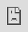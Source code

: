 ```yaml
---
layout: default
title: Lorerim
nav_order: 1
has_children: false
---
```

![Image]({{ site.baseurl }}/assets/lorerim/logo-v3.png)

LoreRim is complete overhaul of Skyrim Anniversary Edition, designed to modernize the visuals and combat of the game while also staying true to lore and bringing back gameplay mechanics from previous games. This modlist is heavily focused on immersion, role-playing and progression.

To learn more, checkout Lorerim's Wiki

[View Wiki](https://lorerim.com/){: .btn }

<div class="youtube-container">
  <iframe style="position: absolute; top: 0; left: 0; width: 100%; height: 100%;" 
    src="https://www.youtube.com/embed/9T50lRVFAmE?si=Eq55FeXG_-pjLo1a" 
    title="YouTube video player" 
    frameborder="0" 
    allow="accelerometer; autoplay; clipboard-write; encrypted-media; gyroscope; picture-in-picture; web-share" 
    referrerpolicy="strict-origin-when-cross-origin" 
    allowfullscreen>
  </iframe>
</div>
